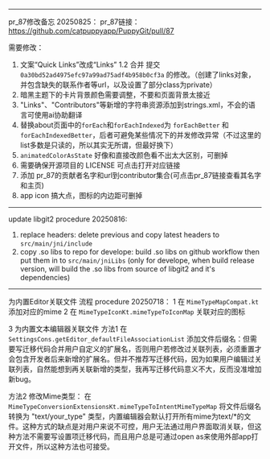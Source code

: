 

---
pr_87修改备忘 20250825：
pr_87链接：https://github.com/catpuppyapp/PuppyGit/pull/87


需要修改：
1. 文案“Quick Links”改成“Links”
   1.2 合并 提交 `0a30bd52ad4975efc97a99ad75adf4b958b0cf3a` 的修改。（创建了links对象，并包含缺失的联系作者等url，以及设置了部分class为private）
2. 暗黑主题下的卡片背景颜色需要调整，不要和页面背景太接近
3. "Links"、"Contributors"等新增的字符串资源添加到strings.xml，不会的语言可使用ai协助翻译
4. 替换about页面中的`forEach`和`forEachIndexed`为 `forEachBetter` 和 `forEachIndexedBetter`，后者可避免某些情况下的并发修改异常（不过这里的list多数是只读的，所以其实无所谓，但最好换下）
5. `animatedColorAsState` 好像和直接改颜色看不出太大区别，可删掉
6. 需要确保开源项目的 LICENSE 可点击打开对应链接
7. 添加 pr_87的贡献者名字和url到contributor集合(可点击pr_87链接查看其名字和主页)
8. app icon 搞大点，图标的内边距可删掉


---
update libgit2 procedure 20250816:
1. replace headers: delete previous and copy latest headers to `src/main/jni/include`
2. copy .so libs to repo for develope: build .so libs on github workflow then put them in to `src/main/jniLibs` (only for develope, when build release version, will build the .so libs from source of libgit2 and it's dependencies)


---
为内置Editor关联文件 流程 procedure 20250718：
1 在 `MimeTypeMapCompat.kt` 添加对应的mime
2 在 `MimeTypeIconKt.mimeTypeToIconMap` 关联对应的图标


3 为内置文本编辑器关联文件
方法1 在 `SettingsCons.getEditor_defaultFileAssociationList` 添加文件后缀名：但需要写迁移代码合并用户自定义的扩展名，否则用户若修改过关联列表，必须重置才会包含开发者后来新增的扩展名。但并不推荐写迁移代码，因为如果用户编辑过关联列表，自然能想到再关联新增的类型，我再写迁移代码意义不大，反而没准增加新bug。

方法2 修改Mime类型： 在 `MimeTypeConversionExtensionsKt.mimeTypeToIntentMimeTypeMap` 将文件后缀名转换为 "text/your_type" 类型，内置编辑器会默认打开所有mime为text/*的文件。这种方式的缺点是对用户来说不可控，用户无法通过用户界面取消关联，但这种方法不需要写设置项迁移代码，而且用户总是可通过open as来使用外部app打开文件，所以这种方法也可接受。
